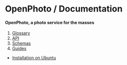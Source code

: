 OpenPhoto / Documentation
=======================
#### OpenPhoto, a photo service for the masses

1.  [Glossary][glossary]
1.  [API][api]
1.  [Schemas][schemas]
1.  [Guides][guides]
  * [Installation on Ubuntu][guideinstallubuntu]

[api]: documentation/api
[glossary]: documentation/Glossary.markdown
[schemas]: documentation/schemas
[guides]: documentation/guides
[guideinstallubuntu]: documentation/guides/InstallationUbuntu.markdown
